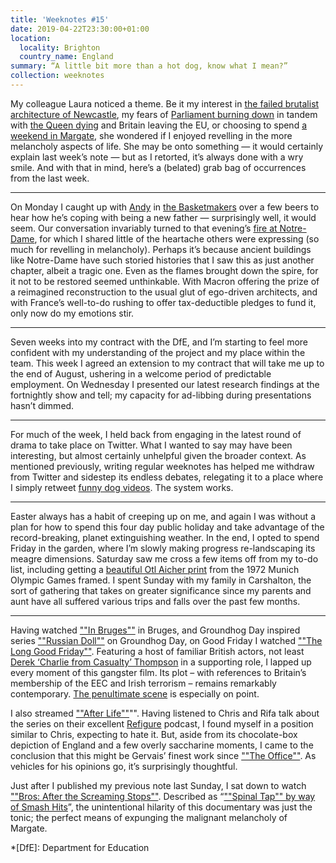 ```yaml
---
title: 'Weeknotes #15'
date: 2019-04-22T23:30:00+01:00
location:
  locality: Brighton
  country_name: England
summary: “A little bit more than a hot dog, know what I mean?”
collection: weeknotes
---
```

My colleague Laura noticed a theme. Be it my interest in [the failed brutalist architecture of Newcastle][1], my fears of [Parliament burning down][2] in tandem with [the Queen dying][3] and Britain leaving the EU, or choosing to spend [a weekend in Margate][4], she wondered if I enjoyed revelling in the more melancholy aspects of life. She may be onto something — it would certainly explain last week’s note — but as I retorted, it’s always done with a wry smile. And with that in mind, here’s a (belated) grab bag of occurrences from the last week.

* * *

On Monday I caught up with [Andy][5] in [the Basketmakers][6] over a few beers to hear how he’s coping with being a new father — surprisingly well, it would seem. Our conversation invariably turned to that evening’s [fire at Notre-Dame][7], for which I shared little of the heartache others were expressing (so much for revelling in melancholy). Perhaps it’s because ancient buildings like Notre-Dame have such storied histories that I saw this as just another chapter, albeit a tragic one. Even as the flames brought down the spire, for it not to be restored seemed unthinkable. With Macron offering the prize of a reimagined reconstruction to the usual glut of ego-driven architects, and with France’s well-to-do rushing to offer tax-deductible pledges to fund it, only now do my emotions stir.

* * *

Seven weeks into my contract with the DfE, and I’m starting to feel more confident with my understanding of the project and my place within the team. This week I agreed an extension to my contract that will take me up to the end of August, ushering in a welcome period of predictable employment. On Wednesday I presented our latest research findings at the fortnightly show and tell; my capacity for ad-libbing during presentations hasn’t dimmed.

* * *

For much of the week, I held back from engaging in the latest round of drama to take place on Twitter. What I wanted to say may have been interesting, but almost certainly unhelpful given the broader context. As mentioned previously, writing regular weeknotes has helped me withdraw from Twitter and sidestep its endless debates, relegating it to a place where I simply retweet [funny dog videos][8]. The system works.

* * *

Easter always has a habit of creeping up on me, and again I was without a plan for how to spend this four day public holiday and take advantage of the record-breaking, planet extinguishing weather. In the end, I opted to spend Friday in the garden, where I’m slowly making progress re-landscaping its meagre dimensions. Saturday saw me cross a few items off from my to-do list, including getting a [beautiful Otl Aicher print][9] from the 1972 Munich Olympic Games framed. I spent Sunday with my family in Carshalton, the sort of gathering that takes on greater significance since my parents and aunt have all suffered various trips and falls over the past few months.

* * *

Having watched [""In Bruges""][10] in Bruges, and Groundhog Day inspired series [""Russian Doll""][11] on Groundhog Day, on Good Friday I watched [""The Long Good Friday""][12]. Featuring a host of familiar British actors, not least [Derek ‘Charlie from Casualty’ Thompson][13] in a supporting role, I lapped up every moment of this gangster film. Its plot – with references to Britain’s membership of the EEC and Irish terrorism – remains remarkably contemporary. [The penultimate scene][14] is especially on point.

I also streamed [""After Life""][15]"". Having listened to Chris and Rifa talk about the series on their excellent [Refigure][16] podcast, I found myself in a position similar to Chris, expecting to hate it. But, aside from its chocolate-box depiction of England and a few overly saccharine moments, I came to the conclusion that this might be Gervais’ finest work since [""The Office""][17]. As vehicles for his opinions go, it’s surprisingly thoughtful.

Just after I published my previous note last Sunday, I sat down to watch [""Bros: After the Screaming Stops""][18]. Described as “[""Spinal Tap"" by way of Smash Hits][19]”, the unintentional hilarity of this documentary was just the tonic; the perfect means of expunging the malignant melancholy of Margate.

[1]: /2018/08/tyne_deck
[2]: https://www.theguardian.com/politics/2019/apr/16/uk-parliament-could-suffer-same-fate-as-notre-dame-warn-mps
[3]: https://www.theguardian.com/uk-news/2017/mar/16/what-happens-when-queen-elizabeth-dies-london-bridge
[4]: /2019/04/weeknotes_14
[5]: https://twitter.com/andyhume
[6]: https://www.basket-makers-brighton.co.uk
[7]: https://www.bbc.co.uk/news/world-europe-47941794
[8]: https://twitter.com/omw2innisfree/status/1119288572090232833
[9]: http://www.1972municholympics.co.uk/Posters/Poster_Sport_Section.php
[10]: https://www.imdb.com/title/tt0780536
[11]: https://www.netflix.com/title/80211627
[12]: https://www.imdb.com/title/tt0081070
[13]: https://www.imdb.com/name/nm0860054
[14]: https://www.youtube.com/watch?v=9guKu6s19Fw
[15]: https://www.netflix.com/title/80998491
[16]: https://www.facebook.com/refigurepod
[17]: https://www.imdb.com/title/tt0290978
[18]: https://www.imdb.com/title/tt7068942
[19]: https://www.thetimes.co.uk/article/film-review-bros-after-the-screaming-stops-the-grinch-overlord-nrbd0hwws

*[DfE]: Department for Education
